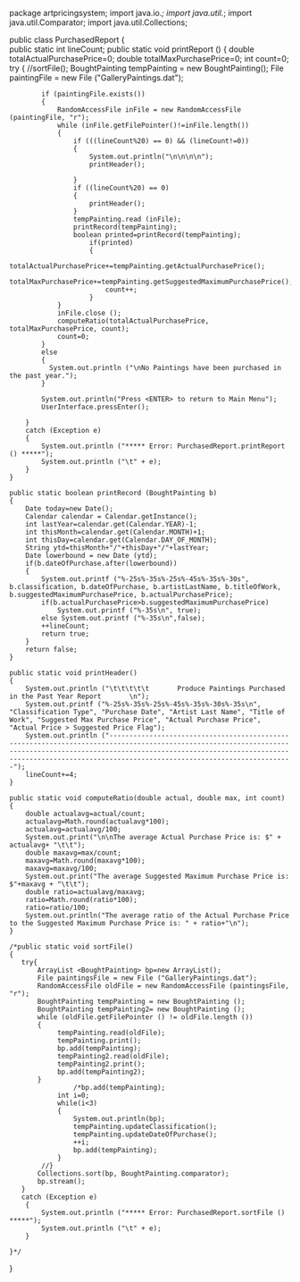 
package artpricingsystem;
import java.io.*;
import java.util.*;
import java.util.Comparator;
import java.util.Collections;
        
public class PurchasedReport {      
    public static int lineCount;
    public static void printReport ()
    {
        double totalActualPurchasePrice=0;
        double totalMaxPurchasePrice=0;
        int count=0;
        try
        {
            //sortFile();
            BoughtPainting tempPainting = new BoughtPainting();
            File  paintingFile = new File ("GalleryPaintings.dat");
            
            if (paintingFile.exists())
            {
                RandomAccessFile inFile = new RandomAccessFile (paintingFile, "r");
                while (inFile.getFilePointer()!=inFile.length())
                {
                    if (((lineCount%20) == 0) && (lineCount!=0))
                    {
                        System.out.println("\n\n\n\n");
                        printHeader();

                    }
                    if ((lineCount%20) == 0)
                    {
                        printHeader();
                    }
                    tempPainting.read (inFile);
                    printRecord(tempPainting);
                    boolean printed=printRecord(tempPainting);
                        if(printed)
                        {
                            totalActualPurchasePrice+=tempPainting.getActualPurchasePrice();
                            totalMaxPurchasePrice+=tempPainting.getSuggestedMaximumPurchasePrice();
                            count++;
                        }
                }
                inFile.close ();
                computeRatio(totalActualPurchasePrice, totalMaxPurchasePrice, count);
                count=0;
            }
            else
            {
              System.out.println ("\nNo Paintings have been purchased in the past year.");
            }

            System.out.println("Press <ENTER> to return to Main Menu");
            UserInterface.pressEnter();

        }
        catch (Exception e)
        {
            System.out.println ("***** Error: PurchasedReport.printReport () *****");
            System.out.println ("\t" + e);
        }
    } 
    
    public static boolean printRecord (BoughtPainting b)
    {
        Date today=new Date();
        Calendar calendar = Calendar.getInstance();
        int lastYear=calendar.get(Calendar.YEAR)-1;
        int thisMonth=calendar.get(Calendar.MONTH)+1;
        int thisDay=calendar.get(Calendar.DAY_OF_MONTH);
        String ytd=thisMonth+"/"+thisDay+"/"+lastYear;
        Date lowerbound = new Date (ytd);
        if(b.dateOfPurchase.after(lowerbound))
        {    
            System.out.printf ("%-25s%-35s%-25s%-45s%-35s%-30s", b.classification, b.dateOfPurchase, b.artistLastName, b.titleOfWork, b.suggestedMaximumPurchasePrice, b.actualPurchasePrice);
            if(b.actualPurchasePrice>b.suggestedMaximumPurchasePrice)
                System.out.printf ("%-35s\n", true);  
            else System.out.printf ("%-35s\n",false);  
            ++lineCount;
            return true;
        }
        return false;
    }
    
    public static void printHeader()
    {
        System.out.println ("\t\t\t\t\t       Produce Paintings Purchased in the Past Year Report       \n");
        System.out.printf ("%-25s%-35s%-25s%-45s%-35s%-30s%-35s\n", "Classification Type", "Purchase Date", "Artist Last Name", "Title of Work", "Suggested Max Purchase Price", "Actual Purchase Price", "Actual Price > Suggested Price Flag");
        System.out.println ("----------------------------------------------------------------------------------------------------------------------------------------------------------------------------------------------------------------------------------------------------------------");
        lineCount+=4;
    }
    
    public static void computeRatio(double actual, double max, int count)
    {
        double actualavg=actual/count;
        actualavg=Math.round(actualavg*100);
        actualavg=actualavg/100;
        System.out.print("\n\nThe average Actual Purchase Price is: $" + actualavg+ "\t\t");
        double maxavg=max/count;
        maxavg=Math.round(maxavg*100);
        maxavg=maxavg/100;
        System.out.print("The average Suggested Maximum Purchase Price is: $"+maxavg + "\t\t");
        double ratio=actualavg/maxavg;
        ratio=Math.round(ratio*100);
        ratio=ratio/100;
        System.out.println("The average ratio of the Actual Purchase Price to the Suggested Maximum Purchase Price is: " + ratio+"\n");
    }

    /*public static void sortFile() 
    {
       try{
           ArrayList <BoughtPainting> bp=new ArrayList();
           File paintingsFile = new File ("GalleryPaintings.dat");	
           RandomAccessFile oldFile = new RandomAccessFile (paintingsFile, "r");
           BoughtPainting tempPainting = new BoughtPainting ();
           BoughtPainting tempPainting2= new BoughtPainting ();
           while (oldFile.getFilePointer () != oldFile.length ()) 
           {
                tempPainting.read(oldFile);
                tempPainting.print();
                bp.add(tempPainting);
                tempPainting2.read(oldFile);
                tempPainting2.print();
                bp.add(tempPainting2);
           }     
                    /*bp.add(tempPainting);
                int i=0;
                while(i<3)
                {   
                    System.out.println(bp);
                    tempPainting.updateClassification();
                    tempPainting.updateDateOfPurchase();
                    ++i;
                    bp.add(tempPainting);
                }                    
            //}  
           Collections.sort(bp, BoughtPainting.comparator); 
           bp.stream();
       }
       catch (Exception e)
        {
            System.out.println ("***** Error: PurchasedReport.sortFile () *****");
            System.out.println ("\t" + e);
        }
       
    }*/
}
